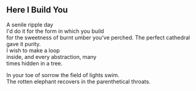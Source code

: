 Here I Build You
----------------
A senile ripple day  
I'd do it for the form in which you build  
for the sweetness of burnt umber you've perched. The perfect cathedral gave it purity.  
I wish to make a loop  
inside, and every abstraction, many  
times hidden in a tree.  
  
In your toe of sorrow the field of lights swim.  
The rotten elephant recovers in the parenthetical throats.  
